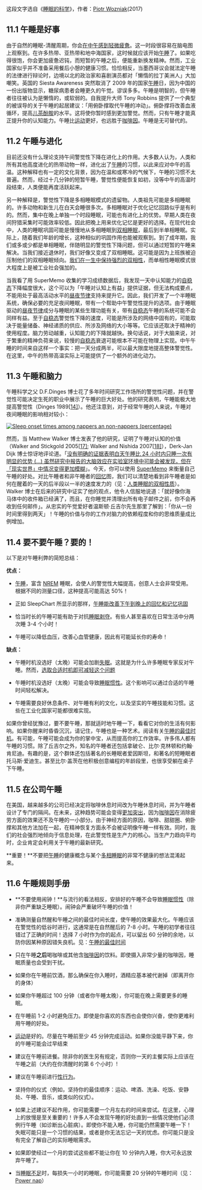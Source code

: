 这段文字选自《[睡眠的科学](https://supermemo.guru/wiki/Science_of_sleep)》，作者：[Piotr Wozniak](https://supermemo.guru/wiki/Piotr_Wozniak)(2017)

## 11.1 午睡是好事

由于自然的睡眠-清醒周期，你会[在中午感到轻微疲惫](https://supermemo.guru/wiki/Biphasic_life)。这一时段很容易在脑电图上观察到。在许多热带、亚热带和地中海国家，这时候就应该开始[午睡](https://supermemo.guru/wiki/Good_sleep,_good_learning,_good_life:_Glossary#siesta)了。如果吃得很饱，你会更加疲惫迟钝，而短暂的午睡之后，便能重新换发精神。然而，工业国家似乎并不准备采用餐后小憩的健康习惯。恰恰相反，当墨西哥议会就法定午睡的法律进行辩论时，边境以北的政治家和喜剧演员都对「懒惰的拉丁美洲人」大加嘲笑。英国的 Siesta Awareness 突然取消了 2009 年的国家[午睡](https://supermemo.guru/wiki/Good_sleep,_good_learning,_good_life:_Glossary#siesta)日，因为中国的一份出版物显示，糖尿病患者会睡更久的午觉。谬误多多。午睡是明智的，但午睡者往往被认为是懒惰的，或软弱的。自我提升大师 Tony Robbins 提供了一个典型的被误导的关于午睡的起居建议：「用俯卧撑取代午睡的冲动」。俯卧撑将改善血液循环，提高[儿茶酚胺](http://en.wikipedia.org/wiki/Catecholamine)的水平。这将使你暂时感到更加警觉。然而，只有午睡才能真正提升你的认知能力。午睡比[运动](https://supermemo.guru/wiki/Factors_that_affect_sleep#Exercise)更好，也远胜于[咖啡因](https://supermemo.guru/wiki/Factors_that_affect_sleep#Caffeine)。午睡是无可替代的。

## 11.2 午睡与进化

目前还没有什么理论支持午间警觉性下降在进化上的作用。大多数人认为，人类和所有其他高度进化的热带动物一样，进化出了[午睡](https://supermemo.guru/wiki/Good_sleep,_good_learning,_good_life:_Glossary#siesta)的习惯，以此来应对中午的高温。这种解释也有一定的文化背景，因为在温和或寒冷的气候下，午睡的习惯不太普遍。然而，经过十几分钟的短暂午睡，警觉性便能恢复如初，没等中午的高温时段结束，人类便能再度活跃起来。

另一种解释是，警觉性下降是多相睡眠模式的遗留物。人类祖先可能是多相睡眠的。许多动物和新生儿在白天会睡很多次。多相睡眠对于优化记忆回路似乎是有利的。然而，集中在晚上单独一个时段睡眠，可能也有进化上的优势。早期人类在夜间狩猎采集时可能效率较低。因此把晚上用来优化记忆是更好的选择。在现代社会中，人类的睡眠巩固可能是慢慢地从多相睡眠到[双相睡眠](https://supermemo.guru/wiki/Good_sleep,_good_learning,_good_life:_Glossary#biphasic_sleep)，最后到半单相睡眠。实际上，随着我们年龄的增长，这种相似的巩固作用也能被观察到。到了成年期，我们或多或少都是单相睡眠，伴随明显的警觉性下降问题，但可以通过短暂的午睡来解决。当我们接近退休时，我们好像又变成了双相睡眠。这可能是因为上班族被迫压制他们的双相睡眠倾向。[我们在一生中保持强烈的双相性](https://supermemo.guru/wiki/Biphasic_life#Biphasic_nature_of_human_sleep)，而单相性睡眠模式很大程度上是被工业社会强加的。

当我看了用 SuperMemo 收集的学习成绩数据后，我发现一天中认知能力的[自稳态](https://supermemo.guru/wiki/Good_sleep,_good_learning,_good_life:_Glossary#homeostatic_sleep_component)下降幅度很大，这个可以为「午睡对认知上有益」提供证据，但无法构成要点，不能用处于最高活动水平的[昼夜节律](https://supermemo.guru/wiki/Good_sleep,_good_learning,_good_life:_Glossary#circadian_sleep_component)支持来提升它。因此，我们开发了一个半睡眠系统，确保必要的充足夜间睡眠，带有一个帮助中午警觉性提升的选项。由于睡眠驱动的[昼夜节律](https://supermemo.guru/wiki/Good_sleep,_good_learning,_good_life:_Glossary#circadian_sleep_component)成分与睡眠的某些生理功能有关，带有[自稳态](https://supermemo.guru/wiki/Good_sleep,_good_learning,_good_life:_Glossary#homeostatic_sleep_component)午睡的系统可能不会同样有益。至于[自稳态](https://supermemo.guru/wiki/Good_sleep,_good_learning,_good_life:_Glossary#homeostatic_sleep_component)警觉性下降的速度，可能是所涉及的网络中固有的，可能取决于能量储备、神经递质的供应、所涉及网络的大小等等。它应该还取决于精神的使用程度。脑力劳动越重，认知能力的下降就越快。换句话说，对于大脑来说，对于繁重的精神负荷来说，较慢的[自稳态](https://supermemo.guru/wiki/Good_sleep,_good_learning,_good_life:_Glossary#homeostatic_sleep_component)衰退可能根本不可能在物理上实现。中午午睡的时间来自这样一个事实：把一天分成两半，可以最大限度地提高整体警觉性。在这里，中午的热带高温实际上可能提供了一个额外的进化动力。

## 11.3 午睡和脑力

午睡科学之父 D.F.Dinges 博士花了多年时间研究工作场所的警觉性问题，并在警觉性可能决定生死的职业中展示了午睡的巨大好处。他的研究表明，午睡能极大地提高警觉性（Dinges 1989[[14\]](https://supermemo.guru/wiki/Good_sleep,_good_learning,_good_life#cite_note-dinges-1989-14)）。他还注意到，对于经常午睡的人来说，午睡对夜间睡眠的影响相对较小：

[![Sleep onset times among nappers an non-nappers (percentage)](https://supermemo.guru/images/0/06/Napping.gif)](https://supermemo.guru/wiki/File:Napping.gif)

然而，当 Matthew Walker 博士发表了他的研究，证明了午睡对认知的价值（Walker and Stickgold 2005[[17\]](https://supermemo.guru/wiki/Good_sleep,_good_learning,_good_life#cite_note-17); Walker and Nishida 2007[[18\]](https://supermemo.guru/wiki/Good_sleep,_good_learning,_good_life#cite_note-18)），Derk-Jan Dijk 博士惊讶地评论道。「[没有明确的证据表明白天午睡比 24 小时内只睡一次有明显的优势 (...) 虽然研究中报告的大脑效应在实验室环境中可能会被发现，但在「现实世界」中情况变得更加模糊](http://news.bbc.co.uk/2/hi/health/8524549.stm)」。今天，你可以使用 [SuperMemo](https://supermemo.guru/wiki/Good_sleep,_good_learning,_good_life:_Glossary#SuperMemo) 来衡量自己午睡的好处。对比午睡者和非午睡者的[回忆](https://supermemo.guru/wiki/Good_sleep,_good_learning,_good_life:_Glossary#recall)图，我们可以清楚地看到非午睡者是如何在醒着的一天的后半段以一半的速度发力的（见：[人类睡眠的双相性质](https://supermemo.guru/wiki/Biphasic_life#Biphasic_nature_of_human_sleep)）。Walker 博士在后来的研究中证实了他的观点，他令人信服地说道：「就好像你海马体中的收件箱已经满了，而且，在你睡觉并清理出所有电子邮件之前，你不会再收到任何邮件」。从忠实的午觉爱好者温斯顿·丘吉尔先生那里了解到：「你从一份时间里得到两天」！午睡的价值与你的工作对脑力的依赖程度和你的思维质量成比例增加。

## 11.4 要不要午睡？要的！

以下是对午睡利弊的简短总结：

**优点：**

- [午睡](https://supermemo.guru/wiki/Good_sleep,_good_learning,_good_life:_Glossary#siesta)，富含 [NREM](https://supermemo.guru/wiki/Good_sleep,_good_learning,_good_life:_Glossary#NREM) 睡眠，会使人的警觉性大幅提高，创意人士会非常受用。根据不同的测量口径，这种提高可能高达 50%！

- 正如 SleepChart 所显示的那样，[午睡能改善下午到晚上的回忆和记忆巩固](https://supermemo.guru/wiki/Neural_optimization_in_sleep#Sleep_and_memory)

- 恰当时长的午睡可能有助于对抗[睡眠剥夺](https://supermemo.guru/wiki/Good_sleep,_good_learning,_good_life:_Glossary#sleep_deprivation)。有些人甚至喜欢在日常生活中分两次睡 3-4 个小时！

- 午睡可以降低血压，改善心血管健康，因此有可能延长你的寿命！

**缺点：**

- 午睡时机没选好（太晚）可能会加剧[失眠](https://supermemo.guru/wiki/Insomnia)。这就是为什么许多睡眠专家反对午睡。然而，[选取合适时机即可减轻这个问题](https://supermemo.guru/wiki/Best_time_for_napping#Best_nap_timing)

- 午睡时机没选好（太晚）可能会导致[睡眠惯性](https://supermemo.guru/wiki/Sleep_inertia)。这个影响可以通过合适的午睡时间轻松解决。

- 午睡需要良好休息条件、对午睡有利的文化，以及坚实的午睡技能和习惯。这些在工业化国家可能都很难实现。

如果你曾经犹豫过，要不要午睡，那就适时地午睡一下，看看它对你的生活有何影响。如果你醒来时昏昏沉沉，请记住，午睡也是一种艺术。阅读有关[午睡的最佳时机](https://supermemo.guru/wiki/Best_time_for_napping#Best_nap_timing)。有可能，午睡可能会成为你的掌中宝，从而提高你的工作效率。许多伟人都有午睡的习惯。除了丘吉尔之外，知名的午睡者还包括拿破仑、比尔·克林顿和约翰·肯尼迪。有趣的是，这个群体还包括著名的长睡眠者爱因斯坦，和著名的短睡眠者托马斯·爱迪生。甚至比尔·盖茨在他积极创意编程的年龄段里，也很享受躺在桌子下午睡。

## 11.5 在公司午睡

在美国，越来越多的公司已经决定将咖啡休息时间改为午睡休息时间，并为午睡者设计了专门的隔间。在未来，这种趋势可能会变得[更加突出](http://www.businessweek.com/magazine/content/10_36/b4193084949626.htm)，因为[咖啡因](https://supermemo.guru/wiki/Good_sleep,_good_learning,_good_life:_Glossary#caffeine)在消除疲劳方面的效果还不及午睡的一小部分。由于神经方面的原因，咖啡、甜甜圈、俯卧撑和其他方法加在一起，在精神恢复方面永不会被证明像午睡一样有效。同时，我们的社会强烈地倾向于信息处理，在此警觉性是生产力的核心。当生产力趋向平均时，企业肯定会利用关于午睡的最新研究。

**重要！**不要把[午睡](https://supermemo.guru/wiki/Good_sleep,_good_learning,_good_life:_Glossary#siesta)的健康概念与某个[多相睡眠](https://supermemo.guru/wiki/Science_of_polyphasic_sleep)的非常不健康的想法混淆起来。

## 11.6 午睡规则手册

- **不要使用闹钟！**与流行的看法相反，安排好的午睡不会导致[睡眠惯性](https://supermemo.guru/wiki/Sleep_inertia)（除非你严重缺乏睡眠）。闹钟会严重破坏午睡的价值！

- 准确测量自然醒和午睡之间的最佳时间长度，使午睡的效果最大化。午睡应该在警觉性的低谷时进行，这通常是在自然醒后的 7-8 小时。午睡的初学者往往错过了正确的时间！选择 7 小时作为你的起点，可以留出 60 分钟的余地，以防你因某种原因错失良机。见：[午睡的最佳时间](https://supermemo.guru/wiki/Best_time_for_napping)

- 只在午睡**之后**喝咖啡或其他含[咖啡因](https://supermemo.guru/wiki/Good_sleep,_good_learning,_good_life:_Glossary#caffeine)的饮料。即使摄入非常少量的咖啡因，睡眠质量也会受到干扰。

- 如果你在午睡前饮酒，那么确保在你入睡时，酒精应基本被代谢掉（即离开你的身体）

- 如果你午睡超过 100 分钟（或者你午睡太晚），你可能在晚上需要更多的睡眠。

- 在午睡前 1-2 小时避免压力。即使是你喜欢的东西也会使你兴奋，使你更难利用午睡的好处。

- [运动](https://supermemo.guru/wiki/Factors_that_affect_sleep#Exercise)是好的。尽量在午睡前至少 45 分钟完成运动。如果你没能平静下来，你的午睡可能会过早结束

- 建议在午睡前进餐。除非你的医生另有规定，否则你一天的主餐实际上应该在午睡之前（大约在你清醒时的第 6 个小时）!

- 建议在午睡前进行[性行为](https://supermemo.guru/wiki/Factors_that_affect_sleep#Sex)。

- 坚持你的仪式（例如，坚持你的最佳顺序：运动、啤酒、洗澡、吃饭、安静处、午睡、音乐，或类似的仪式）。

- 如果上述建议不起作用，你可能需要一个月左右的时间来尝试。在这里，心理上的放慢是至关重要的！许多人不会发现午睡的好处直到一些情况使他们必须例行午睡（如诊断出心脏病）。即使你不能入睡，你可能仍然需要午睡一下！失眠可能只是一个习惯的结果，或者是你无法忘记一天的忧虑。你可能只是没有完全了解自己的实际睡眠需求。

- 如果即使经过一个月的尝试这些都不能让你在 10 分钟内入睡，你大可永远放弃午睡了。

- 当[睡眠不足](https://supermemo.guru/wiki/Sleep_deprivation)时，每损失一小时的睡眠，你可能需要 20 分钟的午睡时间（见：[Power nap](https://supermemo.guru/wiki/Power_nap)）